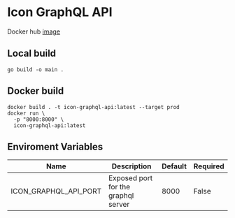 # Icon GraphQL API

Docker hub [image](https://hub.docker.com/r/pranavt61/kafka-websocket-server)

## Local build
```
go build -o main .
```

## Docker build
```
docker build . -t icon-graphql-api:latest --target prod
docker run \
  -p "8000:8000" \
  icon-graphql-api:latest
```

## Enviroment Variables

| Name | Description | Default | Required |
|------|-------------|---------|----------|
| ICON_GRAPHQL_API_PORT | Exposed port for the graphql server | 8000 | False |
